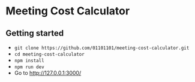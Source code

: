 # Meeting Cost Calculator

## Getting started

- `git clone https://github.com/01101101/meeting-cost-calculator.git`
- `cd meeting-cost-calculator`
- `npm install`
- `npm run dev`
- Go to http://127.0.0.1:3000/
